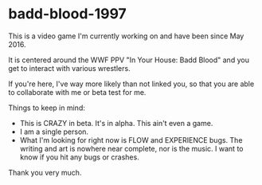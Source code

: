 # badd-blood-1997


This is a video game I'm currently working on and have been since May 2016.

It is centered around the WWF PPV "In Your House: Badd Blood" and you get to interact with various wrestlers.

If you're here, I've way more likely than not linked you, so that you are able to collaborate with me or beta test for me.

Things to keep in mind:
* This is CRAZY in beta. It's in alpha. This ain't even a game.
* I am a single person.
* What I'm looking for right now is FLOW and EXPERIENCE bugs. The writing and art is nowhere near complete, nor is the music. I want to know if you hit any bugs or crashes.

Thank you very much.
